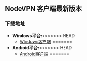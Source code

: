 ## NodeVPN 客户端最新版本
### 下载地址
- **Windows平台:**<<<<<<< HEAD
  * [Windows客户端](https://raw.githubusercontent.com/newbreedlimited/nodevpn/master/NODEVPN_1_0_3_0.zip)
=======
- **Android平台:**<<<<<<< HEAD
  * [Android客户端](https://raw.githubusercontent.com/newbreedlimited/nodevpn/master/nodevpn-release_signed_3.0.0.apk)
=======
    
